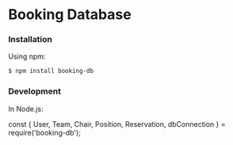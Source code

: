 # Booking Database

### Installation

Using npm:
```sh
$ npm install booking-db
```

### Development

In Node.js:

const {
        User, 
        Team,
        Chair,
        Position,
        Reservation,
        dbConnection
} = require('booking-db');
